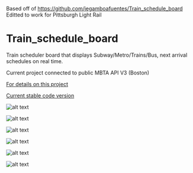 Based off of https://github.com/jegamboafuentes/Train_schedule_board
Editted to work for Pittsburgh Light Rail

# Train_schedule_board
 Train scheduler board that displays Subway/Metro/Trains/Bus, next arrival schedules on real time. 

 Current project connected to public MBTA API V3 (Boston)

 [For details on this project](https://jegamboafuentes.medium.com/i-created-my-own-subway-arrival-board-with-real-time-data-to-dont-miss-my-train-anymore-28bfded312c0?source=friends_link&sk=a229cfebc19bc9f1874ba3a0441f0620)

 [Current stable code version](https://github.com/jegamboafuentes/Train_schedule_board/tree/main/display_code/8-23-23/new)


 ![alt text](https://github.com/jegamboafuentes/Train_schedule_board/blob/main/media/ezgif-5-6a7168620f.gif?raw=true)

 ![alt text](https://github.com/jegamboafuentes/Train_schedule_board/blob/main/media/IMG_1926%202.JPG?raw=true)

 ![alt text](https://github.com/jegamboafuentes/Train_schedule_board/blob/main/media/IMG_1927%202.JPG?raw=true)

 ![alt text](https://github.com/jegamboafuentes/Train_schedule_board/blob/main/media/IMG_1928%202.JPG?raw=true)

 ![alt text](https://github.com/jegamboafuentes/Train_schedule_board/blob/main/media/IMG_1925%203.JPG?raw=true)

 ![alt text](https://github.com/jegamboafuentes/Train_schedule_board/blob/main/media/ezgif.com-gif-maker.gif?raw=true)
